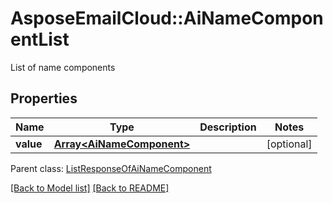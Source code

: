 # AsposeEmailCloud::AiNameComponentList

List of name components             

## Properties
Name | Type | Description | Notes
---- | ---- | ----------- | -----
**value** |[**Array&lt;AiNameComponent&gt;**](AiNameComponent.md) |  | [optional] 

Parent class: [ListResponseOfAiNameComponent](ListResponseOfAiNameComponent.md)


[[Back to Model list]](Models.md) [[Back to README]](README.md)
